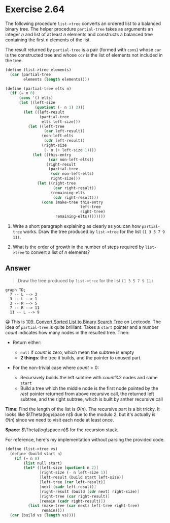 # Exercise 2.64

The following procedure `list->tree` converts an ordered list to a balanced
binary tree. The helper procedure `partial-tree` takes as arguments an integer
$n$ and list of at least $n$ elements and constructs a balanced tree containing
the first $n$ elements of the list.

The result returned by `partial-tree` is a pair (formed with `cons`) whose `car`
is the constructed tree and whose `cdr` is the list of elements not included in
the tree.

```scheme
(define (list->tree elements)
  (car (partial-tree
        elements (length elements))))

(define (partial-tree elts n)
  (if (= n 0)
      (cons '() elts)
      (let ((left-size
             (quotient (- n 1) 2)))
        (let ((left-result
               (partial-tree
                elts left-size)))
          (let ((left-tree
                 (car left-result))
                (non-left-elts
                 (cdr left-result))
                (right-size
                 (- n (+ left-size 1))))
            (let ((this-entry
                   (car non-left-elts))
                  (right-result
                   (partial-tree
                    (cdr non-left-elts)
                    right-size)))
              (let ((right-tree
                     (car right-result))
                    (remaining-elts
                     (cdr right-result)))
                (cons (make-tree this-entry
                                 left-tree
                                 right-tree)
                      remaining-elts))))))))
```

1. Write a short paragraph explaining as clearly as you can how `partial-tree`
   works. Draw the tree produced by `list->tree` for the list `(1 3 5 7 9 11)`.

2. What is the order of growth in the number of steps required by `list->tree`
   to convert a list of $n$ elements?

## Answer

> Draw the tree produced by `list->tree` for the list `(1 3 5 7 9 11)`.

```mermaid
graph TD;
  7 -- L --> 3
  3 -- L --> 1
  3 -- R --> 5
  7 -- R --> 11
  11 -- L --> 9
```

😀 This is [109. Convert Sorted List to Binary Search Tree][lc-109] on Leetcode.
The idea of `partial-tree` is quite brilliant: Takes a `start` pointer and a
number $count$ indicates how many nodes in the resulted tree. Then:

- Return either:

  - `null` if $count$ is zero, which mean the subtree is empty
  - **2 things**: the tree it builds, and the pointer to unused part.

- For the non-trivial case where $count > 0$:
  - Recursively builds the left subtree with $count \% 2$ nodes and same
    `start`
  - Build a tree which the middle node is the first node pointed by the _rest_
    pointer returned from above recursive call, the returned left subtree, and
    the right subtree, which is built by anther recursive call

**Time**: Find the length of the list is $\Theta(n)$. The recursive part is a
bit tricky. It looks like $\Theta(log\space n)$ due to the modulo 2, but it's
actually is $\Theta(n)$ since we need to visit each node at least once.

**Space**: $\Theta(log\space n)$ for the recursion stack.

[lc-109]:
  https://leetcode.com/problems/convert-sorted-list-to-binary-search-tree/

For reference, here's my implementation without parsing the provided code.

```scheme
(define (list->tree vs)
  (define (build start n)
    (if (= n 0)
        (list null start)
        (let* ([left-size (quotient n 2)]
               [right-size (- n left-size 1)]
               [left-result (build start left-size)]
               [left-tree (car left-result)]
               [next (cadr left-result)]
               [right-result (build (cdr next) right-size)]
               [right-tree (car right-result)]
               [remain (cadr right-result)])
          (list (make-tree (car next) left-tree right-tree)
                remain))))
  (car (build vs (length vs))))
```
